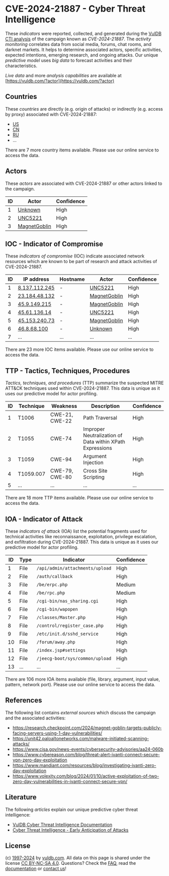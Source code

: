 # CVE-2024-21887 - Cyber Threat Intelligence

These _indicators_ were reported, collected, and generated during the [VulDB CTI analysis](https://vuldb.com/?kb.cti) of the campaign known as _CVE-2024-21887_. The _activity monitoring_ correlates data from social media, forums, chat rooms, and darknet markets. It helps to determine associated actors, specific activities, expected intentions, emerging research, and ongoing attacks. Our unique _predictive model_ uses _big data_ to forecast activities and their characteristics.

_Live data_ and more _analysis capabilities_ are available at [https://vuldb.com/?actor](https://vuldb.com/?actor)

## Countries

These _countries_ are directly (e.g. origin of attacks) or indirectly (e.g. access by proxy) associated with CVE-2024-21887:

* [US](https://vuldb.com/?country.us)
* [CN](https://vuldb.com/?country.cn)
* [RU](https://vuldb.com/?country.ru)
* ...

There are 7 more country items available. Please use our online service to access the data.

## Actors

These _actors_ are associated with CVE-2024-21887 or other actors linked to the campaign.

ID | Actor | Confidence
-- | ----- | ----------
1 | [Unknown](https://vuldb.com/?actor.unknown) | High
2 | [UNC5221](https://vuldb.com/?actor.unc5221) | High
3 | [MagnetGoblin](https://vuldb.com/?actor.magnetgoblin) | High

## IOC - Indicator of Compromise

These _indicators of compromise_ (IOC) indicate associated network resources which are known to be part of research and attack activities of CVE-2024-21887.

ID | IP address | Hostname | Actor | Confidence
-- | ---------- | -------- | ----- | ----------
1 | [8.137.112.245](https://vuldb.com/?ip.8.137.112.245) | - | [UNC5221](https://vuldb.com/?actor.unc5221) | High
2 | [23.184.48.132](https://vuldb.com/?ip.23.184.48.132) | - | [MagnetGoblin](https://vuldb.com/?actor.magnetgoblin) | High
3 | [45.9.149.215](https://vuldb.com/?ip.45.9.149.215) | - | [MagnetGoblin](https://vuldb.com/?actor.magnetgoblin) | High
4 | [45.61.136.14](https://vuldb.com/?ip.45.61.136.14) | - | [UNC5221](https://vuldb.com/?actor.unc5221) | High
5 | [45.153.240.73](https://vuldb.com/?ip.45.153.240.73) | - | [MagnetGoblin](https://vuldb.com/?actor.magnetgoblin) | High
6 | [46.8.68.100](https://vuldb.com/?ip.46.8.68.100) | - | [Unknown](https://vuldb.com/?actor.unknown) | High
7 | ... | ... | ... | ...

There are 23 more IOC items available. Please use our online service to access the data.

## TTP - Tactics, Techniques, Procedures

_Tactics, techniques, and procedures_ (TTP) summarize the suspected MITRE ATT&CK techniques used within CVE-2024-21887. This data is unique as it uses our predictive model for actor profiling.

ID | Technique | Weakness | Description | Confidence
-- | --------- | -------- | ----------- | ----------
1 | T1006 | CWE-21, CWE-22 | Path Traversal | High
2 | T1055 | CWE-74 | Improper Neutralization of Data within XPath Expressions | High
3 | T1059 | CWE-94 | Argument Injection | High
4 | T1059.007 | CWE-79, CWE-80 | Cross Site Scripting | High
5 | ... | ... | ... | ...

There are 18 more TTP items available. Please use our online service to access the data.

## IOA - Indicator of Attack

These _indicators of attack_ (IOA) list the potential fragments used for technical activities like reconnaissance, exploitation, privilege escalation, and exfiltration during CVE-2024-21887. This data is unique as it uses our predictive model for actor profiling.

ID | Type | Indicator | Confidence
-- | ---- | --------- | ----------
1 | File | `/api/admin/attachments/upload` | High
2 | File | `/auth/callback` | High
3 | File | `/be/erpc.php` | Medium
4 | File | `/be/rpc.php` | Medium
5 | File | `/cgi-bin/nas_sharing.cgi` | High
6 | File | `/cgi-bin/wapopen` | High
7 | File | `/classes/Master.php` | High
8 | File | `/control/register_case.php` | High
9 | File | `/etc/init.d/sshd_service` | High
10 | File | `/forum/away.php` | High
11 | File | `/index.jsp#settings` | High
12 | File | `/jeecg-boot/sys/common/upload` | High
13 | ... | ... | ...

There are 106 more IOA items available (file, library, argument, input value, pattern, network port). Please use our online service to access the data.

## References

The following list contains _external sources_ which discuss the campaign and the associated activities:

* https://research.checkpoint.com/2024/magnet-goblin-targets-publicly-facing-servers-using-1-day-vulnerabilities/
* https://unit42.paloaltonetworks.com/malware-initiated-scanning-attacks/
* https://www.cisa.gov/news-events/cybersecurity-advisories/aa24-060b
* https://www.cybereason.com/blog/threat-alert-ivanti-connect-secure-vpn-zero-day-exploitation
* https://www.mandiant.com/resources/blog/investigating-ivanti-zero-day-exploitation
* https://www.volexity.com/blog/2024/01/10/active-exploitation-of-two-zero-day-vulnerabilities-in-ivanti-connect-secure-vpn/

## Literature

The following _articles_ explain our unique predictive cyber threat intelligence:

* [VulDB Cyber Threat Intelligence Documentation](https://vuldb.com/?kb.cti)
* [Cyber Threat Intelligence - Early Anticipation of Attacks](https://www.scip.ch/en/?labs.20201022)

## License

(c) [1997-2024](https://vuldb.com/?kb.changelog) by [vuldb.com](https://vuldb.com/?kb.about). All data on this page is shared under the license [CC BY-NC-SA 4.0](https://creativecommons.org/licenses/by-nc-sa/4.0/). Questions? Check the [FAQ](https://vuldb.com/?kb.faq), read the [documentation](https://vuldb.com/?kb) or [contact us](https://vuldb.com/?contact)!
